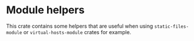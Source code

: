 # Module helpers

This crate contains some helpers that are useful when using `static-files-module` or
`virtual-hosts-module` crates for example.
